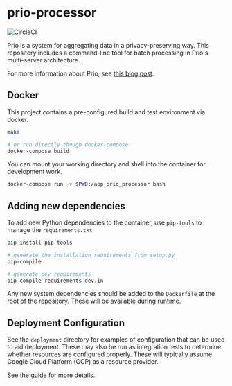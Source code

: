 # prio-processor

[![CircleCI](https://circleci.com/gh/mozilla/prio-processor.svg?style=svg)](https://circleci.com/gh/mozilla/prio-processor)

Prio is a system for aggregating data in a privacy-preserving way. This
repository includes a command-line tool for batch processing in Prio's
multi-server architecture.

For more information about Prio, see [this blog
post](https://hacks.mozilla.org/2018/10/testing-privacy-preserving-telemetry-with-prio/).

## Docker

This project contains a pre-configured build and test environment via docker.

```bash
make

# or run directly though docker-compose
docker-compose build
```

You can mount your working directory and shell into the container for
development work.

```bash
docker-compose run -v $PWD:/app prio_processor bash
```

## Adding new dependencies

To add new Python dependencies to the container, use `pip-tools` to manage the
`requirements.txt`.

```bash
pip install pip-tools

# generate the installation requirements from setup.py
pip-compile

# generate dev requirements
pip-compile requirements-dev.in
```

Any new system dependencies should be added to the `Dockerfile` at the root of
the repository. These will be available during runtime.

## Deployment Configuration

See the `deployment` directory for examples of configuration that can be used to
aid deployment. These may also be run as integration tests to determine whether
resources are configured properly. These will typically assume Google Cloud
Platform (GCP) as a resource provider.

See the [guide](docs/guide.md) for more details.
